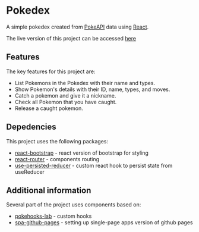 # Pokedex

A simple pokedex created from [PokeAPI](https://pokeapi.co/) data using [React](https://reactjs.org/).

The live version of this project can be accessed [here](https://ao-re.github.io/pokedex/)

## Features 

The key features for this project are:

- List Pokemons in the Pokedex with their name and types.
- Show Pokemon's details with their ID, name, types, and moves.
- Catch a pokemon and give it a nickname.
- Check all Pokemon that you have caught.
- Release a caught pokemon.

## Depedencies 

This project uses the following packages:
- [react-bootstrap](https://react-bootstrap.github.io/) - react version of bootstrap for styling
- [react-router](https://reactrouter.com/) - components routing
- [use-persisted-reducer](https://github.com/johnayeni/use-persisted-reducer) - custom react hook to persist state from useReducer

## Additional information

Several part of the project uses components based on:
- [pokehooks-lab](https://github.com/leandrotk/pokehooks-labs) - custom hooks
- [spa-github-pages](https://github.com/rafgraph/spa-github-pages) - setting up single-page apps version of github pages
